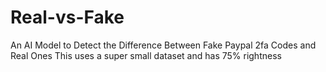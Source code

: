 # Real-vs-Fake
An AI Model to Detect the Difference Between Fake Paypal 2fa Codes and Real Ones
This uses a super small dataset and has 75% rightness 
